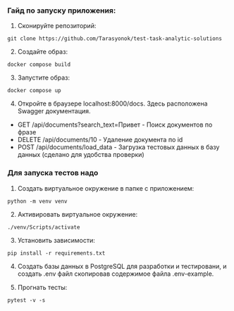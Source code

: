 ### Гайд по запуску приложения:
1) Сконируйте репозиторий:
```
git clone https://github.com/Tarasyonok/test-task-analytic-solutions
```

2) Создайте образ:
```
docker compose build
```

3) Запустите образ:
```
docker compose up
```

4) Откройте в браузере localhost:8000/docs. Здесь расположена Swagger документация.  
  * GET /api/documents?search_text=Привет - Поиск документов по фразе
  * DELETE /api/documents/10 - Удаление документа по id
  * POST /api/documents/load_data - Загрузка тестовых данных в базу данных (сделано для удобства проверки)


### Для запуска тестов надо
1) Создать виртуальное окружение в папке с приложением:
```
python -m venv venv
```

2) Активировать виртуальное окружение:
```
./venv/Scripts/activate
```

3) Установить зависимости:
```
pip install -r requirements.txt
```

4) Создать базы данных в PostgreSQL для разработки и тестировани, и создать .env файл скопировав содержимое файла .env-example.

5) Прогнать тесты:
```
pytest -v -s
```
